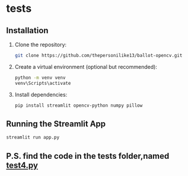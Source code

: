 # tests  

## Installation  

1. Clone the repository:  
   ```bash
   git clone https://github.com/thepersonilike13/ballot-opencv.git
   
   ```  

2. Create a virtual environment (optional but recommended):  
   ```bash
   python -m venv venv
   venv\Scripts\activate
   ```  

3. Install dependencies:  
   ```bash
   pip install streamlit opencv-python numpy pillow
   ```  

## Running the Streamlit App  

```bash
streamlit run app.py
```

## P.S. find the code in the tests folder,named [test4.py](https://github.com/thepersonilike13/ballot-opencv/blob/main/tests/test4.py)

